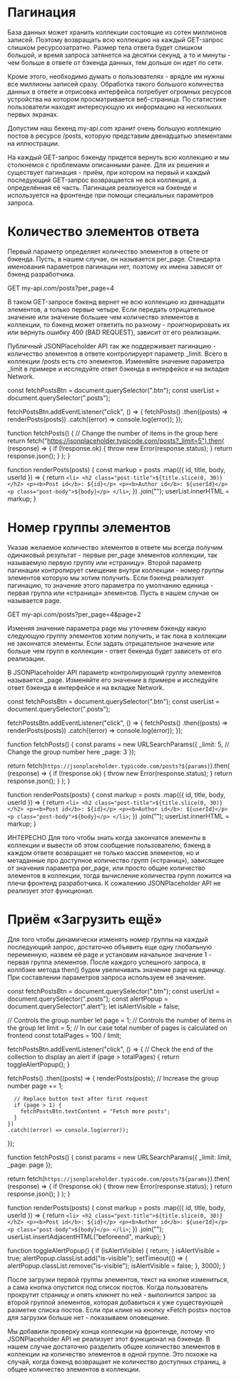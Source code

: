 # Пагинация
База данных может хранить коллекции состоящие из сотен миллионов записей. Поэтому возвращать всю коллекцию на каждый GET-запрос слишком ресурсозатратно. Размер тела ответа будет слишком большой, и время запроса затянется на десятки секунд, а то и минуты - чем больше в ответе от бэкенда данных, тем дольше он идет по сети.

Кроме этого, необходимо думать о пользователях - врядле им нужны все миллионы записей сразу. Обработка такого большого количества данных в ответе и отрисовка интерфейса потребует огромных ресурсов устройства на котором просматривается веб-страница. По статистике пользователи находят интересующую их информацию на нескольких первых экранах.

Допустим наш бекенд my-api.com хранит очень большую коллекцию постов в ресурсе /posts, которую представим двенадцатью элементами на иллюстрации.


На каждый GET-запрос бэкенду придется вернуть всю коллекцию и мы столкнемся с проблемами описанными ранее. Для их решения и существует пагинация - приём, при котором на первый и каждый последующий GET-запрос возвращается не вся коллекция, а определённая её часть. Пагинация реализуется на бэкенде и используется на фронтенде при помощи специальных параметров запроса.

# Количество элементов ответа
Первый параметр определяет количество элементов в ответе от бэкенда. Пусть, в нашем случае, он называется per_page. Стандарта именования параметров пагинации нет, поэтому их имена зависят от бэкенд разработчика.

GET my-api.com/posts?per_page=4

В таком GET-запросе бэкенд вернет не всю коллекцию из двенадцати элементов, а только первые четыре. Если передать отрицательное значение или значение большее чем количество элементов в коллекции, то бэкенд может ответить по разному - проигнорировать их или вернуть ошибку 400 (BAD REQUEST), зависит от его реализации.

Публичный JSONPlaceholder API так же поддерживает пагинацию - количество элементов в ответе контролируерт параметр _limit. Всего в коллекции /posts есть сто элементов. Изменяйте значение параметра _limit в примере и исследуйте ответ бэкенда в интерфейсе и на вкладке Network.

const fetchPostsBtn = document.querySelector(".btn");
const userList = document.querySelector(".posts");

fetchPostsBtn.addEventListener("click", () => {
  fetchPosts()
    .then((posts) => renderPosts(posts))
    .catch((error) => console.log(error));
});

function fetchPosts() {
  // Change the number of items in the group here  
  return fetch("https://jsonplaceholder.typicode.com/posts?_limit=5").then(
    (response) => {
      if (!response.ok) {
        throw new Error(response.status);
      }
      return response.json();
    }
  );
}

function renderPosts(posts) {
  const markup = posts
    .map(({ id, title, body, userId }) => {
      return `<li>
          <h2 class="post-title">${title.slice(0, 30)}</h2>
          <p><b>Post id</b>: ${id}</p>
          <p><b>Author id</b>: ${userId}</p>
          <p class="post-body">${body}</p>
        </li>`;
    })
    .join("");
  userList.innerHTML = markup;
}

# Номер группы элементов
Указав желаемое количество элементов в ответе мы всегда получим одинаковый результат - первые per_page элементов коллекции, так называемую первую группу или «страницу». Второй параметр пагинации контролирует смещение внутри коллекции - номер группы элементов которую мы хотим получить. Если бэкенд реализует пагинацию, то значение этого параметра по умолчанию единица - первая группа или «страница» элементов. Пусть в нашем случае он называется page.

GET my-api.com/posts?per_page=4&page=2

Изменяя значение параметра page мы уточняем бэкенду какую следующую группу элементов хотим получить, и так пока в коллекции не закончатся элементы. Если задать отрицательное значение или больше чем групп в коллекции - ответ бекенда будет зависеть от его реализации.

В JSONPlaceholder API параметр контролирующий группу элементов называется _page. Изменяйте его значение в примере и исследуйте ответ бэкенда в интерфейсе и на вкладке Network.

const fetchPostsBtn = document.querySelector(".btn");
const userList = document.querySelector(".posts");

fetchPostsBtn.addEventListener("click", () => {
  fetchPosts()
    .then((posts) => renderPosts(posts))
    .catch((error) => console.log(error));
});

function fetchPosts() {
  const params = new URLSearchParams({
    _limit: 5,
    // Change the group number here
    _page: 3
  });

  return fetch(`https://jsonplaceholder.typicode.com/posts?${params}`).then(
    (response) => {
      if (!response.ok) {
        throw new Error(response.status);
      }
      return response.json();
    }
  );
}

function renderPosts(posts) {
  const markup = posts
    .map(({ id, title, body, userId }) => {
      return `<li>
          <h2 class="post-title">${title.slice(0, 30)}</h2>
          <p><b>Post id</b>: ${id}</p>
          <p><b>Author id</b>: ${userId}</p>
          <p class="post-body">${body}</p>
        </li>`;
    })
    .join("");
  userList.innerHTML = markup;
}


ИНТЕРЕСНО
Для того чтобы знать когда закончатся элементы в коллекции и вывести об этом сообщение пользователю, бэкенд в каждом ответе возвращает не только массив элементов, но и метаданные про доступное количество групп («страниц»), зависящее от значения параметра per_page, или просто общее количество элементов в коллекции, тогда вычисление количества групп ложится на плечи фронтенд разработчика. К сожалению JSONPlaceholder API не реализует этот функционал.

# Приём «Загрузить ещё»
Для того чтобы динамически изменять номер группы на каждый последующий запрос, достаточно объявить еще одну глобальную переменную, назвем её page и установим начальное значение 1 - первая группа элементов. После каждого успешного запроса, в коллбэке метода then() будем увеличивать значение page на единицу. При составлении параметров запроса используем её значение.

const fetchPostsBtn = document.querySelector(".btn");
const userList = document.querySelector(".posts");
const alertPopup = document.querySelector(".alert");
let isAlertVisible = false;

// Controls the group number
let page = 1;
// Controls the number of items in the group
let limit = 5;
// In our case total number of pages is calculated on frontend
const totalPages = 100 / limit;

fetchPostsBtn.addEventListener("click", () => {
  // Check the end of the collection to display an alert
  if (page > totalPages) {
    return toggleAlertPopup();
  }

  fetchPosts()
    .then((posts) => {
      renderPosts(posts);
      // Increase the group number
      page += 1;

      // Replace button text after first request
      if (page > 1) {
        fetchPostsBtn.textContent = "Fetch more posts";
      }
    })
    .catch((error) => console.log(error));
});

function fetchPosts() {
  const params = new URLSearchParams({
    _limit: limit,
    _page: page
  });

  return fetch(`https://jsonplaceholder.typicode.com/posts?${params}`).then(
    (response) => {
      if (!response.ok) {
        throw new Error(response.status);
      }
      return response.json();
    }
  );
}

function renderPosts(posts) {
  const markup = posts
    .map(({ id, title, body, userId }) => {
      return `<li>
          <h2 class="post-title">${title.slice(0, 30)}</h2>
          <p><b>Post id</b>: ${id}</p>
          <p><b>Author id</b>: ${userId}</p>
          <p class="post-body">${body}</p>
        </li>`;
    })
    .join("");
  userList.insertAdjacentHTML("beforeend", markup);
}

function toggleAlertPopup() {
  if (isAlertVisible) {
    return;
  }
  isAlertVisible = true;
  alertPopup.classList.add("is-visible");
  setTimeout(() => {
    alertPopup.classList.remove("is-visible");
    isAlertVisible = false;
  }, 3000);
}

После загрузки первой группы элементов, текст на кнопке измениться, а сама кнопка опустится под список постов. Когда пользователь прокрутит страницу и опять кликнет по ней - выполнится запрос за второй группой элементов, которая добавиться к уже существующей разметке списка постов. Если при клике на кнопку «Fetch posts» постов для загрузки больше нет - показываем оповещение.

Мы добавили проверку конца коллекции на фронтенде, потому что JSONPlaceholder API не реализует этот функционал на бэкенде. В нашем случае достаточно разделить общее количество элементов в коллекции на количество элементов в одной группе. Это похоже на случай, когда бэкенд возвращает не количество доступных страниц, а общее количество элементов в коллекции.

